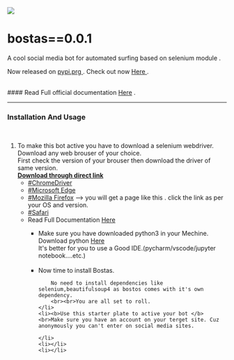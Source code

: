<img src="Downloads/bostas.png">

# bostas==0.0.1

A cool social media bot for automated surfing based on selenium module .

Now released on <a href="https://pypi.org/"> pypi.prg </a>. Check out now <a href="https://pypi.org/project/bostas/0.0.1/" >Here </a>.

<br>
#### Read Full official documentation <a href="#">Here</a> .<hr>

### Installation And Usage
<br>
<ol>
    <li> To make this bot active you have to download a selenium webdriver. Download any web brouser of your choice.
       <br> First check the version of your brouser then download the driver of same version.
       <br><b><u>Download through direct link</u></b>
       <ul>
          <li><a href="https://chromedriver.chromium.org/downloads">#ChromeDriver</a></li>
          <li><a href="https://developer.microsoft.com/en-us/microsoft-edge/tools/webdriver/">#Microsoft Edge</a></li> 
          <li><a href="https://github.com/mozilla/geckodriver/releases">#Mozilla Firefox</a>  --> you will get a page like this .          click the link as per your OS and version.
          </li>
          <li><a href="https://developer.apple.com/documentation/webkit/testing_with_webdriver_in_safari">#Safari</a></li>
          <li>Read Full Documentation <a href="https://www.selenium.dev/downloads/">Here</a></li><ul>
    </li>
    <li>Make sure you have downloaded python3 in your Mechine.
        <br>Download python <a href="https://www.python.org/downloads/">Here</a>
        <br> It's better for you to use a Good IDE.(pycharm/vscode/jupyter notebook....etc.)
        <br><br>
    </li>
    <li>
    Now time to install Bostas.
       
        
        No need to install dependencies like selenium,beautifulsoup4 as bostos comes with it's own dependency.
        <br><br>You are all set to roll.
    </li>
    <li><b>Use this starter plate to active your bot </b> <br>Make sure you have an account on your terget site. Cuz anonymously you can't enter on social media sites.
    
    </li>
    <li></li>
    <li></li>
    
    

</ol>

